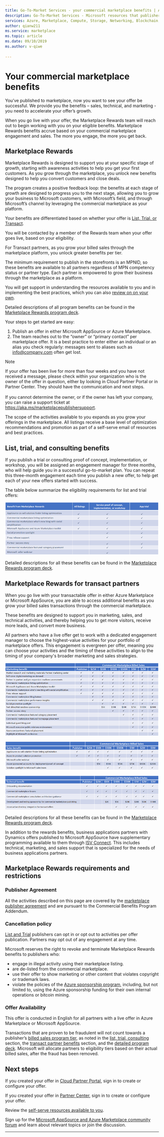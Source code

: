 ```yaml
---
title: Go-To-Market Services - your commercial marketplace benefits | Azure
description: Go-To-Market Services - Microsoft resources that publishers can use are described in this section.
services: Azure, Marketplace, Compute, Storage, Networking, Blockchain, Security, Partner Center
author: qianw211
ms.service: marketplace
ms.topic: article
ms.date: 09/10/2019
ms.author: v-qiwe

---
```


# Your commercial marketplace benefits

You’ve published to marketplace, now you want to see your offer be successful. We provide you the benefits – sales, technical, and marketing - you need to accelerate your offer’s growth.

When you go live with your offer, the Marketplace Rewards team will reach out to begin working with you on your eligible benefits. Marketplace Rewards benefits accrue based on your commercial marketplace engagement and sales. The more you engage, the more you get back.

## Marketplace Rewards

Marketplace Rewards is designed to support you at your specific stage of growth, starting with awareness activities to help you get your first customers. As you grow through the marketplace, you unlock new benefits designed to help you convert customers and close deals. 

The program creates a positive feedback loop: the benefits at each stage of growth are designed to progress you to the next stage, allowing you to grow your business to Microsoft customers, with Microsoft’s field, and through Microsoft’s channel by leveraging the commercial marketplace as your platform. 

Your benefits are differentiated based on whether your offer is [List, Trial, or Transact](https://docs.microsoft.com/azure/marketplace/determine-your-listing-type#choose-a-publishing-option).

You will be contacted by a member of the Rewards team when your offer goes live, based on your eligibility. 

For Transact partners, as you grow your billed sales through the marketplace platform, you unlock greater benefits per tier. 

The minimum requirement to publish in the storefronts is an MPNID, so these benefits are available to all partners regardless of MPN competency status or partner type. Each partner is empowered to grow their business through the marketplace as a platform. 

You will get support in understanding the resources available to you and in implementing the best practices, which you can also [review on on your own](https://partner.microsoft.com/asset/collection/azure-marketplace-and-appsource-publisher-toolkit#/). 

Detailed descriptions of all program benefits can be found in the [Marketplace Rewards program deck](https://aka.ms/marketplacerewards).

Your steps to get started are easy:

1. Publish an offer in either Microsoft AppSource or Azure Marketplace.
2. The team reaches out to the “owner” or “primary contact” per marketplace offer. It is a best practice to enter either an individual or an alias you check regularly: messages sent to aliases such as info@company.com often get lost.

>[!Note]
>If your offer has been live for more than four weeks and you have not received a message, please check within your organization who is the owner of the offer in question, either by looking in Cloud Partner Portal or in Partner Center. They should have the communication and next steps. <br> <br> If you cannot determine the owner, or if the owner has left your company, you can raise a support ticket at https://aka.ms/marketplacepublishersupport.

The scope of the activities available to you expands as you grow your offerings in the marketplace. All listings receive a base level of optimization recommendations and promotion as part of a self-serve email of resources and best practices.

## List, trial, and consulting benefits

If you publish a trial or consulting proof of concept, implementation, or workshop, you will be assigned an engagement manager for three months, who will help guide you in a successful go-to-market plan. You can repeat this three-month engagement each time you publish a new offer, to help get each of your new offers started with success.

The table below summarize the eligibility requirements for list and trial offers:

![Go-To-Market benefits](./media/marketplace-publishers-guide/gtm-eligibility-requirements.png)

Detailed descriptions for all these benefits can be found in the [Marketplace Rewards program deck](https://aka.ms/marketplacerewards).

## Marketplace Rewards for transact partners

When you go live with your transactable offer in either Azure Marketplace or Microsoft AppSource, you are able to access additional benefits as you grow your billed sales transactions through the commercial marketplace. 

These benefits are designed to support you in marketing, sales, and technical activities, and thereby helping you to get more visitors, receive more leads, and convert more business.

All partners who have a live offer get to work with a dedicated engagement manager to choose the highest-value activities for your portfolio of marketplace offers. This engagement is evergreen per offer, meaning you can choose your activities and the timing of these activities to align to the timing of your company's broader marketing and sales strategies. 

![Marketing benefits](./media/marketplace-publishers-guide/marketing-benefit.png)

![Sales benefits](./media/marketplace-publishers-guide/sales-benefit.png)

![Technical benefits](./media/marketplace-publishers-guide/technical-benefit.png)

Detailed descriptions for all these benefits can be found in the [Marketplace Rewards program deck](https://aka.ms/marketplacerewards).

In addition to the rewards benefits, business applications partners with Dynamics offers published to Microsoft AppSource have supplementary programming available to them through [ISV Connect](https://partner.microsoft.com/solutions/business-applications/isv-overview). This includes technical, marketing, and sales support that is specialized for the needs of business applications partners.

## Marketplace Rewards requirements and restrictions

### Publisher Agreement

All the activities described on this page are covered by the [marketplace publisher agreement](https://docs.microsoft.com/legal/marketplace/terms) and are pursuant to the Commercial Benefits Program Addendum.

### Cancellation policy

[List and Trial](https://docs.microsoft.com/azure/marketplace/determine-your-listing-type) publishers can opt in or opt out to activities per offer publication. Partners may opt out of any engagement at any time. 

Microsoft reserves the right to revoke and terminate Marketplace Rewards benefits to publishers who: 

* engage in illegal activity using their marketplace listing.
* are de-listed from the commercial marketplace. 
* use their offer to show marketing or other content that violates copyright or trademark laws.
* violate the policies of the [Azure sponsorship program](https://azure.microsoft.com/offers/ms-azr-0036p/), including, but not limited to, using the Azure sponsorship funding for their own internal operations or bitcoin mining. 

### Offer Availability

This offer is conducted in English for all partners with a live offer in Azure Marketplace or Microsoft AppSource.

Transactions that are proven to be fraudulent will not count towards a publisher’s [billed sales program tier](https://aka.ms/marketplacepublisherrewards), as noted in the [list, trial, consulting](#list-trial-and-consulting-benefits) section, the [transact partner benefits](#marketplace-rewards-for-transact-partners) section, and the [detailed program deck](https://aka.ms/marketplacepublisherrewards). Microsoft will allocate partners to eligibility tiers based on their actual billed sales, after the fraud has been removed. 

## Next steps

If you created your offer in [Cloud Partner Portal](https://cloudpartner.azure.com), sign in to create or configure your offer.

If you created your offer in [Partner Center](https://partner.microsoft.com/en-us/dashboard/commercial-marketplace/overview), sign in to create or configure your offer.

Review the [self-serve resources available to you](https://partner.microsoft.com/asset/collection/azure-marketplace-and-appsource-publisher-toolkit#/).

Sign up for the [Microsoft AppSource and Azure Marketplace community forum](https://www.microsoftpartnercommunity.com/t5/Azure-Marketplace-and-AppSource/bd-p/2222) and learn about relevant topics or join the discussion.

---
